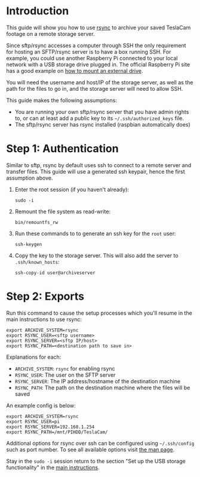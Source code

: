 # Introduction
This guide will show you how to use [rsync](https://rsync.samba.org/) to archive your saved TeslaCam footage on a remote storage server.

Since sftp/rsync accesses a computer through SSH the only requirement for hosting an SFTP/rsync server is to have a box running SSH. For example, you could use another Raspberry Pi connected to your local network with a USB storage drive plugged in. The official Raspberry Pi site has a good example on [how to mount an external drive](https://www.raspberrypi.org/documentation/configuration/external-storage.md).

You will need the username and host/IP of the storage server, as well as the path for the files to go in, and the storage server will need to allow SSH.

This guide makes the following assumptions:
* You are running your own sftp/rsync server that you have admin rights to, or can at least add a public key to its `~/.ssh/authorized_keys` file.
* The sftp/rsync server has rsync installed (raspbian automatically does)

# Step 1: Authentication
Similar to sftp, rsync by default uses ssh to connect to a remote server and transfer files. This guide will use a generated ssh keypair, hence the first assumption above.

1. Enter the root session (if you haven't already):
   ```
   sudo -i
   ```

1. Remount the file system as read-write:
   ```
   bin/remountfs_rw
   ```

1. Run these commands to to generate an ssh key for the `root` user:
   ```
   ssh-keygen
   ```

1. Copy the key to the storage server. This will also add the server to `.ssh/known_hosts`:
   ```
   ssh-copy-id user@archiveserver
   ```

# Step 2: Exports
Run this command to cause the setup processes which you'll resume in the main instructions to use rsync:

```
export ARCHIVE_SYSTEM=rsync
export RSYNC_USER=<sftp username>
export RSYNC_SERVER=<sftp IP/host>
export RSYNC_PATH=<destination path to save in>
```
Explanations for each:
* `ARCHIVE_SYSTEM`: `rsync` for enabling rsync
* `RSYNC_USER`: The user on the SFTP server
* `RSYNC_SERVER`: The IP address/hostname of the destination machine
* `RSYNC_PATH`: The path on the destination machine where the files will be saved

An example config is below:
```
export ARCHIVE_SYSTEM=rsync
export RSYNC_USER=pi
export RSYNC_SERVER=192.168.1.254
export RSYNC_PATH=/mnt/PIHDD/TeslaCam/
```

Additional options for rsync over ssh can be configured using `~/.ssh/config` such as port number. To see all available options visit [the man page](https://linux.die.net/man/5/ssh_config).

Stay in the `sudo -i` session return to the section "Set up the USB storage functionality" in the [main instructions](../README.md).
